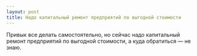 ```yaml
---
layout: post 
title: Надо капитальный ремонт предприятий по выгодной стоимости 
--- 
```

Привык все делать самостоятельно, но сейчас надо капитальный ремонт предприятий по выгодной стоимости, а куда обратиться — не знаю.